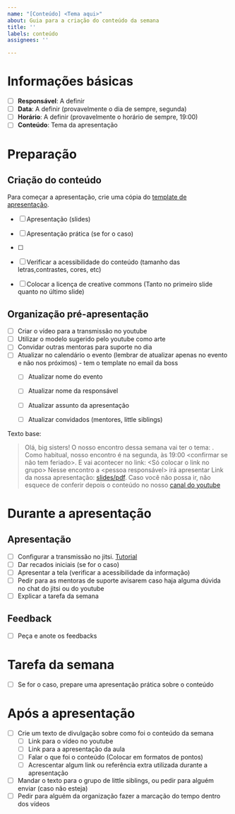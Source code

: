 ```yaml
---
name: "[Conteúdo] <Tema aqui>"
about: Guia para a criação do conteúdo da semana
title: ''
labels: conteúdo
assignees: ''

---
```


# Informações básicas

- [ ] **Responsável**: A definir
- [ ] **Data**: A definir (provavelmente o dia de sempre, segunda)
- [ ] **Horário**: A definir (provavelmente o horário de sempre, 19:00)
- [ ] **Conteúdo**: Tema da apresentação

# Preparação

## Criação do conteúdo
Para começar a apresentação, crie uma cópia do [template de apresentação](https://docs.google.com/presentation/d/1vmnoDShQdG051p4HJaaoxIffP5i2ju-jOgBeDrOAemc/edit?usp=sharing). 

- [ ] Apresentação (slides)
- [ ] Apresentação prática (se for o caso)
- [ ] 
- [ ] Verificar a acessibilidade do conteúdo (tamanho das letras,contrastes, cores, etc)
- [ ] Colocar a licença de creative commons (Tanto no primeiro slide quanto no último slide)


## Organização pré-apresentação

- [ ] Criar o vídeo para a transmissão no youtube
- [ ] Utilizar o modelo sugerido pelo youtube como arte
- [ ] Convidar outras mentoras para suporte no dia
- [ ] Atualizar no calendário o evento (lembrar de atualizar apenas no evento e não nos próximos) - tem o template no email da boss
  - [ ] Atualizar nome do evento
  - [ ] Atualizar nome da responsável
  - [ ] Atualizar assunto da apresentação
  - [ ] Atualizar convidados (mentores, little siblings)




Texto base:
> Olá, big sisters!
O nosso encontro dessa semana vai ter o tema: <Tema>.
Como habitual, nosso encontro é na segunda, às 19:00 <confirmar se não tem feriado>. E vai acontecer no link: <Só colocar o link no grupo>
Nesse encontro a <pessoa responsável> irá apresentar <etc etc>
Link da nossa apresentação: [slides/pdf](link.com).
Caso você não possa ir, não esquece de conferir depois o conteúdo no nosso [canal do youtube](link.com)

# Durante a apresentação

## Apresentação

- [ ] Configurar a transmissão no jitsi. [Tutorial](https://github.com/BOSS-BigOpenSourceSister/BigSister/blob/master/docs/ConfigLive.md)
- [ ] Dar recados iniciais (se for o caso)
- [ ] Apresentar a tela (verificar a acessibilidade da informação)
- [ ] Pedir para as mentoras de suporte avisarem caso haja alguma dúvida no chat do jitsi ou do youtube
- [ ] Explicar a tarefa da semana

## Feedback

- [ ] Peça e anote os feedbacks

# Tarefa da semana

- [ ] Se for o caso, prepare uma apresentação prática sobre o conteúdo

# Após a apresentação
- [ ] Crie um texto de divulgação sobre como foi o conteúdo da semana
  - [ ] Link para o vídeo no youtube
  - [ ] Link para a apresentação da aula
  - [ ] Falar o que foi o conteúdo (Colocar em formatos de pontos)
  - [ ] Acrescentar algum link ou referência extra utilizada durante a apresentação
- [ ] Mandar o texto para o grupo de little siblings, ou pedir para alguém enviar (caso não esteja)
- [ ] Pedir para alguém da organização fazer a marcação do tempo dentro dos vídeos
